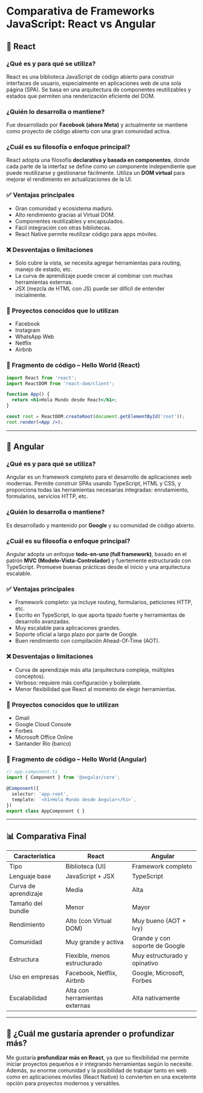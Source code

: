 
# Comparativa de Frameworks JavaScript: React vs Angular

## 📌 React

### ¿Qué es y para qué se utiliza?
React es una biblioteca JavaScript de código abierto para construir interfaces de usuario, especialmente en aplicaciones web de una sola página (SPA). Se basa en una arquitectura de componentes reutilizables y estados que permiten una renderización eficiente del DOM.

### ¿Quién lo desarrolla o mantiene?
Fue desarrollado por **Facebook (ahora Meta)** y actualmente se mantiene como proyecto de código abierto con una gran comunidad activa.

### ¿Cuál es su filosofía o enfoque principal?
React adopta una filosofía **declarativa y basada en componentes**, donde cada parte de la interfaz se define como un componente independiente que puede reutilizarse y gestionarse fácilmente. Utiliza un **DOM virtual** para mejorar el rendimiento en actualizaciones de la UI.

### ✅ Ventajas principales
- Gran comunidad y ecosistema maduro.
- Alto rendimiento gracias al Virtual DOM.
- Componentes reutilizables y encapsulados.
- Fácil integración con otras bibliotecas.
- React Native permite reutilizar código para apps móviles.

### ❌ Desventajas o limitaciones
- Solo cubre la vista, se necesita agregar herramientas para routing, manejo de estado, etc.
- La curva de aprendizaje puede crecer al combinar con muchas herramientas externas.
- JSX (mezcla de HTML con JS) puede ser difícil de entender inicialmente.

### 📌 Proyectos conocidos que lo utilizan
- Facebook
- Instagram
- WhatsApp Web
- Netflix
- Airbnb

### 🔧 Fragmento de código – Hello World (React)
```jsx
import React from 'react';
import ReactDOM from 'react-dom/client';

function App() {
  return <h1>Hola Mundo desde React</h1>;
}

const root = ReactDOM.createRoot(document.getElementById('root'));
root.render(<App />);
```

---

## 📌 Angular

### ¿Qué es y para qué se utiliza?
Angular es un framework completo para el desarrollo de aplicaciones web modernas. Permite construir SPAs usando TypeScript, HTML y CSS, y proporciona todas las herramientas necesarias integradas: enrutamiento, formularios, servicios HTTP, etc.

### ¿Quién lo desarrolla o mantiene?
Es desarrollado y mantenido por **Google** y su comunidad de código abierto.

### ¿Cuál es su filosofía o enfoque principal?
Angular adopta un enfoque **todo-en-uno (full framework)**, basado en el patrón **MVC (Modelo-Vista-Controlador)** y fuertemente estructurado con TypeScript. Promueve buenas prácticas desde el inicio y una arquitectura escalable.

### ✅ Ventajas principales
- Framework completo: ya incluye routing, formularios, peticiones HTTP, etc.
- Escrito en TypeScript, lo que aporta tipado fuerte y herramientas de desarrollo avanzadas.
- Muy escalable para aplicaciones grandes.
- Soporte oficial a largo plazo por parte de Google.
- Buen rendimiento con compilación Ahead-Of-Time (AOT).

### ❌ Desventajas o limitaciones
- Curva de aprendizaje más alta (arquitectura compleja, múltiples conceptos).
- Verboso: requiere más configuración y boilerplate.
- Menor flexibilidad que React al momento de elegir herramientas.

### 📌 Proyectos conocidos que lo utilizan
- Gmail
- Google Cloud Console
- Forbes
- Microsoft Office Online
- Santander Río (banco)

### 🔧 Fragmento de código – Hello World (Angular)
```ts
// app.component.ts
import { Component } from '@angular/core';

@Component({
  selector: 'app-root',
  template: `<h1>Hola Mundo desde Angular</h1>`,
})
export class AppComponent { }
```

---

## 📊 Comparativa Final

| Característica         | React                           | Angular                          |
|------------------------|----------------------------------|----------------------------------|
| Tipo                   | Biblioteca (UI)                 | Framework completo               |
| Lenguaje base          | JavaScript + JSX                | TypeScript                       |
| Curva de aprendizaje   | Media                           | Alta                             |
| Tamaño del bundle      | Menor                           | Mayor                            |
| Rendimiento            | Alto (con Virtual DOM)          | Muy bueno (AOT + Ivy)            |
| Comunidad              | Muy grande y activa             | Grande y con soporte de Google   |
| Estructura             | Flexible, menos estructurado    | Muy estructurado y opinativo     |
| Uso en empresas        | Facebook, Netflix, Airbnb       | Google, Microsoft, Forbes        |
| Escalabilidad          | Alta con herramientas externas  | Alta nativamente                 |

---

## 🤔 ¿Cuál me gustaría aprender o profundizar más?

Me gustaría **profundizar más en React**, ya que su flexibilidad me permite iniciar proyectos pequeños e ir integrando herramientas según lo necesite. Además, su enorme comunidad y la posibilidad de trabajar tanto en web como en aplicaciones móviles (React Native) lo convierten en una excelente opción para proyectos modernos y versátiles.
